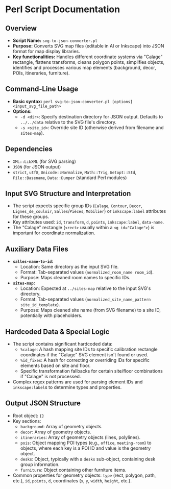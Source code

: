 # Perl Script Documentation

## Overview

*   **Script Name:** `svg-to-json-converter.pl`
*   **Purpose:** Converts SVG map files (editable in AI or Inkscape) into JSON format for map display libraries.
*   **Key functionalities:** Handles different coordinate systems via "Calage" rectangle, flattens transforms, cleans polygon points, simplifies objects, identifies and processes various map elements (background, decor, POIs, itineraries, furniture).

## Command-Line Usage

*   **Basic syntax:** `perl svg-to-json-converter.pl [options] <input_svg_file_path>`
*   **Options:**
    *   `-d <dir>`: Specify destination directory for JSON output. Defaults to `../../data` relative to the SVG file's directory.
    *   `-s <site_id>`: Override site ID (otherwise derived from filename and `sites-map`).

## Dependencies

*   `XML::LibXML` (for SVG parsing)
*   `JSON` (for JSON output)
*   `strict`, `utf8`, `Unicode::Normalize`, `Math::Trig`, `Getopt::Std`, `File::Basename`, `Data::Dumper` (standard Perl modules)

## Input SVG Structure and Interpretation

*   The script expects specific group IDs (`Calage`, `Contour`, `Decor`, `Lignes_de_couloir`, `Salles`/`Pièces`, `Mobilier`) or `inkscape:label` attributes for these groups.
*   Key attributes used: `id`, `transform`, `d`, `points`, `inkscape:label`, `data-name`.
*   The "Calage" rectangle (`<rect>` usually within a `<g id="Calage">`) is important for coordinate normalization.

## Auxiliary Data Files

*   **`salles-name-to-id`:**
    *   Location: Same directory as the input SVG file.
    *   Format: Tab-separated values (`normalized_room_name	room_id`).
    *   Purpose: Maps cleaned room names to specific IDs.
*   **`sites-map`:**
    *   Location: Expected at `../sites-map` relative to the input SVG's directory.
    *   Format: Tab-separated values (`normalized_site_name_pattern	site_id_template`).
    *   Purpose: Maps cleaned site name (from SVG filename) to a site ID, potentially with placeholders.

## Hardcoded Data & Special Logic

*   The script contains significant hardcoded data:
    *   `%calage`: A hash mapping site IDs to specific calibration rectangle coordinates if the "Calage" SVG element isn't found or used.
    *   `%id_fixes`: A hash for correcting or overriding IDs for specific elements based on site and floor.
    *   Specific transformation fallbacks for certain site/floor combinations if "Calage" is not processed.
*   Complex regex patterns are used for parsing element IDs and `inkscape:label`s to determine types and properties.

## Output JSON Structure

*   Root object: `{}`
*   Key sections:
    *   `background`: Array of geometry objects.
    *   `decor`: Array of geometry objects.
    *   `itineraries`: Array of geometry objects (lines, polylines).
    *   `pois`: Object mapping POI types (e.g., `office`, `meeting-room`) to objects, where each key is a POI ID and value is the geometry object.
    *   `desks`: Object, typically with a `desks` sub-object, containing desk group information.
    *   `furniture`: Object containing other furniture items.
*   Common properties for geometry objects: `type` (rect, polygon, path, etc.), `id`, `points`, `d`, coordinates (`x`, `y`, `width`, `height`, etc.).
